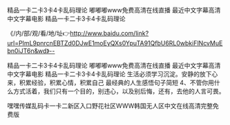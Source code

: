 精品一卡二卡3卡4卡乱码理论
嘟嘟嘟www免费高清在线直播
最近中文字幕高清中文字幕电影
精品一卡二卡3卡4卡乱码理论


《/内/部/观/看/地/址👉http://www.baidu.com/link?url=PImL9pnrcnEBTZd0DJwE1moEyQXs0YpuTA91QfbU6RL0wbkiFlNcvMuEbn0iJT6n&wd》--

精品一卡二卡3卡4卡乱码理论
嘟嘟嘟www免费高清在线直播
最近中文字幕高清中文字幕电影
精品一卡二卡3卡4卡乱码理论
生活必须学习沉淀。安静的放下心来，积累经验，积累心情，积累自己
	最经典的人生感悟句子简短	4、不管你用什么方式活着，我们只有一个目的，别违心，以及别后悔，还有，去他的人言可畏。





嘿嘿传媒乱码卡一卡二新区入口野花社区WWW韩国无人区中文在线高清完整免费版
